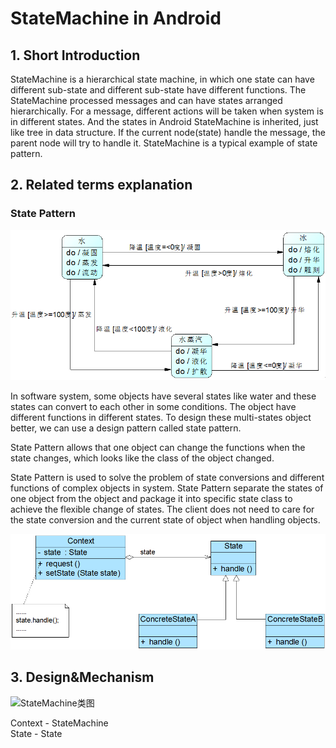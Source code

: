 # StateMachine in Android

## 1. Short Introduction

StateMachine is a hierarchical state machine, in which one state can have different sub-state and different 
sub-state have different functions. The StateMachine processed messages and can have states arranged hierarchically. 
For a message, different actions will be taken when system is in different states.
And the states in Android StateMachine is inherited, just like tree in data structure. If the current node(state) 
handle the message, the parent node will try to handle it. StateMachine is a typical example of state pattern.


## 2. Related terms explanation

### State Pattern

![水的三种状态](https://raw.githubusercontent.com/DixonShen/Repo4Pics/master/StateMachinePics/three%20states%20of%20water.jpg)

In software system, some objects have several states like water and these states can convert to each other in some conditions.
The object have different functions in different states. To design these multi-states object better, we can use a design pattern called 
state pattern.

State Pattern allows that one object can change the functions when the state changes, which looks like the class of the object changed.

State Pattern is used to solve the problem of state conversions and different functions of complex objects in system.
State Pattern separate the states of one object from the object and package it into specific state class to achieve the flexible
change of states. The client does not need to care for the state conversion and the current state of object when handling objects.

![state pattern](https://raw.githubusercontent.com/DixonShen/Repo4Pics/master/StateMachinePics/state%20pattern%20structure.jpg)

## 3. Design&Mechanism

![StateMachine类图](https://raw.githubusercontent.com/DixonShen/Repo4Pics/master/StateMachinePics/StateMachine_UML%E5%9B%BE.jpg)

  Context - StateMachine  
  State   - State